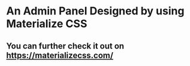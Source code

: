 # An Admin Panel Designed by using Materialize CSS
## You can further check it out on https://materializecss.com/
